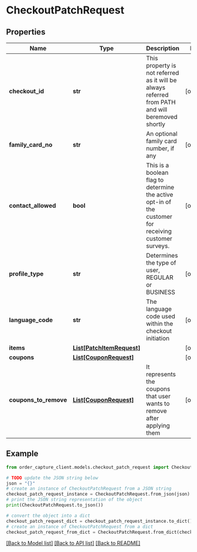 # CheckoutPatchRequest


## Properties

Name | Type | Description | Notes
------------ | ------------- | ------------- | -------------
**checkout_id** | **str** | This property is not referred as it will be always referred from PATH and will beremoved shortly | [optional] 
**family_card_no** | **str** | An optional family card number, if any | [optional] 
**contact_allowed** | **bool** | This is a boolean flag to determine the active opt-in of the customer for receiving customer surveys.  | [optional] 
**profile_type** | **str** | Determines the type of user, REGULAR or BUSINESS | [optional] 
**language_code** | **str** | The language code used within the checkout initiation | [optional] 
**items** | [**List[PatchItemRequest]**](PatchItemRequest.md) |  | [optional] 
**coupons** | [**List[CouponRequest]**](CouponRequest.md) |  | [optional] 
**coupons_to_remove** | [**List[CouponRequest]**](CouponRequest.md) | It represents the coupons that user wants to remove after applying them | [optional] 

## Example

```python
from order_capture_client.models.checkout_patch_request import CheckoutPatchRequest

# TODO update the JSON string below
json = "{}"
# create an instance of CheckoutPatchRequest from a JSON string
checkout_patch_request_instance = CheckoutPatchRequest.from_json(json)
# print the JSON string representation of the object
print(CheckoutPatchRequest.to_json())

# convert the object into a dict
checkout_patch_request_dict = checkout_patch_request_instance.to_dict()
# create an instance of CheckoutPatchRequest from a dict
checkout_patch_request_from_dict = CheckoutPatchRequest.from_dict(checkout_patch_request_dict)
```
[[Back to Model list]](../README.md#documentation-for-models) [[Back to API list]](../README.md#documentation-for-api-endpoints) [[Back to README]](../README.md)



